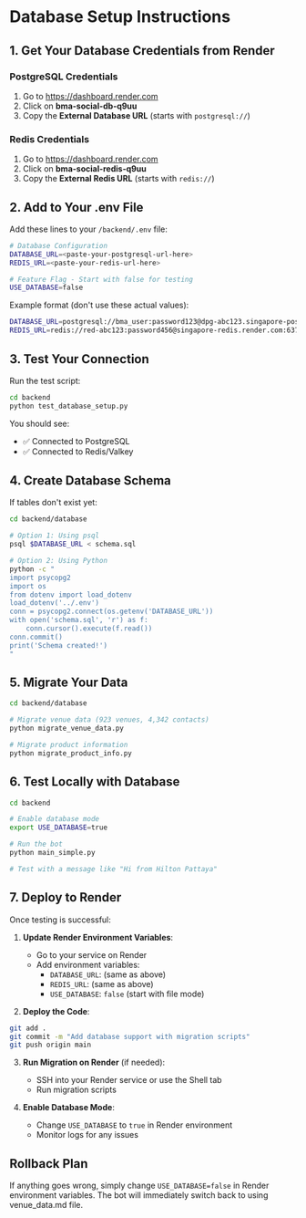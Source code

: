 # Database Setup Instructions

## 1. Get Your Database Credentials from Render

### PostgreSQL Credentials
1. Go to https://dashboard.render.com
2. Click on **bma-social-db-q9uu**
3. Copy the **External Database URL** (starts with `postgresql://`)

### Redis Credentials
1. Go to https://dashboard.render.com
2. Click on **bma-social-redis-q9uu**
3. Copy the **External Redis URL** (starts with `redis://`)

## 2. Add to Your .env File

Add these lines to your `/backend/.env` file:

```bash
# Database Configuration
DATABASE_URL=<paste-your-postgresql-url-here>
REDIS_URL=<paste-your-redis-url-here>

# Feature Flag - Start with false for testing
USE_DATABASE=false
```

Example format (don't use these actual values):
```bash
DATABASE_URL=postgresql://bma_user:password123@dpg-abc123.singapore-postgres.render.com/bma_social_esoq
REDIS_URL=redis://red-abc123:password456@singapore-redis.render.com:6379
```

## 3. Test Your Connection

Run the test script:
```bash
cd backend
python test_database_setup.py
```

You should see:
- ✅ Connected to PostgreSQL
- ✅ Connected to Redis/Valkey

## 4. Create Database Schema

If tables don't exist yet:
```bash
cd backend/database

# Option 1: Using psql
psql $DATABASE_URL < schema.sql

# Option 2: Using Python
python -c "
import psycopg2
import os
from dotenv import load_dotenv
load_dotenv('../.env')
conn = psycopg2.connect(os.getenv('DATABASE_URL'))
with open('schema.sql', 'r') as f:
    conn.cursor().execute(f.read())
conn.commit()
print('Schema created!')
"
```

## 5. Migrate Your Data

```bash
cd backend/database

# Migrate venue data (923 venues, 4,342 contacts)
python migrate_venue_data.py

# Migrate product information
python migrate_product_info.py
```

## 6. Test Locally with Database

```bash
cd backend

# Enable database mode
export USE_DATABASE=true

# Run the bot
python main_simple.py

# Test with a message like "Hi from Hilton Pattaya"
```

## 7. Deploy to Render

Once testing is successful:

1. **Update Render Environment Variables**:
   - Go to your service on Render
   - Add environment variables:
     - `DATABASE_URL`: (same as above)
     - `REDIS_URL`: (same as above)
     - `USE_DATABASE`: `false` (start with file mode)

2. **Deploy the Code**:
```bash
git add .
git commit -m "Add database support with migration scripts"
git push origin main
```

3. **Run Migration on Render** (if needed):
   - SSH into your Render service or use the Shell tab
   - Run migration scripts

4. **Enable Database Mode**:
   - Change `USE_DATABASE` to `true` in Render environment
   - Monitor logs for any issues

## Rollback Plan

If anything goes wrong, simply change `USE_DATABASE=false` in Render environment variables. The bot will immediately switch back to using venue_data.md file.